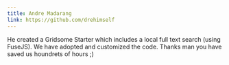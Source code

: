 ```yaml
---
title: Andre Madarang
link: https://github.com/drehimself
---
```

He created a Gridsome Starter which includes a local full text search (using FuseJS).
We have adopted and customized the code. Thanks man you have saved us houndrets of hours ;) 